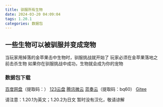 ```yaml
---
title: 驯服所有生物
date: 2024-03-20 04:09:04
tags: 1.20.1
categories: 数据包
---
```


## 一些生物可以被驯服并变成宠物
当玩家用掉落的金苹果击中生物时，驯服挑战就开始了
玩家必须在金苹果落地之前击杀生物
如果你在驯服挑战中成功，生物就会成为你的宠物

### 数据包下载

[百度网盘](https://pan.baidu.com/s/1bXhYdyhu-E6-wJM2Y6l3Wg?pwd=cs6d)（提取码：）
[123云盘](https://www.123pan.com/s/3SfXjv-CRzov.html)
[腾讯微云](https://share.weiyun.com/f0DKYeBO)
[蓝奏云](https://wwf.lanzn.com/b00l0ravja)（提取码：bq60）
[Gitee](https://gitee.com/ManakaGekka/mcpacks/tree/master/MobTamer)

请注意：1.20.1为英文；1.20.2为日文
暂时没有汉化，敬请谅解